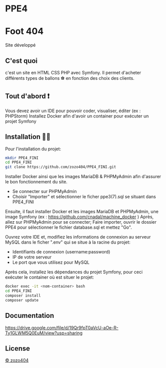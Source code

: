 # PPE4
# Foot 404

Site développé

## C'est quoi

c'est un site en HTML CSS PHP avec Symfony. Il permet d'acheter différents types de ballons ⚽ en fonction des choix des clients.

## Tout d'abord ❗️
Vous devez avoir un IDE pour pouvoir coder, visualiser, éditer (ex : PHPStorm)
Installez Docker afin d'avoir un container pour exécuter un projet Symfony

## Installation 👨‍💻
Pour l'installation du projet:
```bash
mkdir PPE4_FINI
cd PPE4_FINI
git clone https://github.com/zozo404/PPE4_FINI.git
```

Installer Docker ainsi que les images MariaDB & PHPMyAdmin afin d'assurer le bon fonctionnement du site.
- Se connecter sur PHPMyAdmin
- Choisir "Importer" et sélectionner le ficher ppe3(7).sql se situant dans PPE4_FINI
 
Ensuite, il faut installer Docker et les images MariaDB et PHPMyAdmin, une image Symfony (ex : https://github.com/cnadal/machine_docker )
Après, allez sur PHPMyAdmin pour se connecter;
Faire importer, ouvrir le dossier PPE4 pour sélectionner le fichier database.sql et mettez "Go".

Ouvrez votre IDE et, modifiez les informations de connexion au serveur MySQL dans le ficher ".env" qui se situe à la racine du projet:
- Identifiants de connexion (username:password)
- IP de votre serveur
- Le port que vous utilisez pour MySQL

Après cela, installez les dépendances du projet Symfony, pour ceci exécuter le container où est situer le projet:
```bash
docker exec -it <nom-container> bash
cd PPE4_FINI
composer install
composer update
```
## Documentation
https://drive.google.com/file/d/19Qr9fpT0aVcU-aOe-R-Ty1GLWM5Q0EuM/view?usp=sharing
## License
[© zozo404](https://github.com/zozo404)
